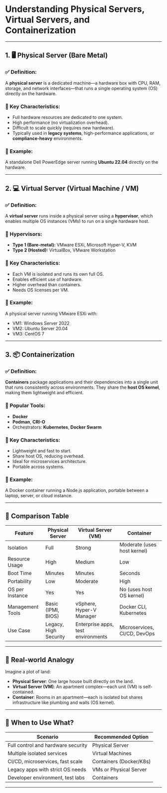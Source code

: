 # Understanding Physical Servers, Virtual Servers, and Containerization

---

## 1. 🖥️ Physical Server (Bare Metal)

### ✅ Definition:
A **physical server** is a dedicated machine—a hardware box with CPU, RAM, storage, and network interfaces—that runs a single operating system (OS) directly on the hardware.

### 🧠 Key Characteristics:
- Full hardware resources are dedicated to one system.
- High performance (no virtualization overhead).
- Difficult to scale quickly (requires new hardware).
- Typically used in **legacy systems**, high-performance applications, or **compliance-heavy** environments.

### 📌 Example:
A standalone Dell PowerEdge server running **Ubuntu 22.04** directly on the hardware.

---

## 2. 💻 Virtual Server (Virtual Machine / VM)

### ✅ Definition:
A **virtual server** runs inside a physical server using a **hypervisor**, which enables multiple OS instances (VMs) to run on a single hardware host.

### 🔧 Hypervisors:
- **Type 1 (Bare-metal):** VMware ESXi, Microsoft Hyper-V, KVM
- **Type 2 (Hosted):** VirtualBox, VMware Workstation

### 🧠 Key Characteristics:
- Each VM is isolated and runs its own full OS.
- Enables efficient use of hardware.
- Higher overhead than containers.
- Needs OS licenses per VM.

### 📌 Example:
A physical server running VMware ESXi with:
- VM1: Windows Server 2022
- VM2: Ubuntu Server 20.04
- VM3: CentOS 7

---

## 3. 📦 Containerization

### ✅ Definition:
**Containers** package applications and their dependencies into a single unit that runs consistently across environments. They share the **host OS kernel**, making them lightweight and efficient.

### 🐳 Popular Tools:
- **Docker**
- **Podman**, **CRI-O**
- Orchestrators: **Kubernetes**, **Docker Swarm**

### 🧠 Key Characteristics:
- Lightweight and fast to start.
- Share host OS, reducing overhead.
- Ideal for microservices architecture.
- Portable across systems.

### 📌 Example:
A Docker container running a Node.js application, portable between a laptop, server, or cloud instance.

---

## 🔁 Comparison Table

| Feature                | Physical Server          | Virtual Server (VM)             | Container                        |
|------------------------|--------------------------|----------------------------------|----------------------------------|
| Isolation              | Full                     | Strong                          | Moderate (uses host kernel)      |
| Resource Usage         | High                     | Medium                          | Low                              |
| Boot Time              | Minutes                  | Minutes                         | Seconds                          |
| Portability            | Low                      | Moderate                        | High                             |
| OS per Instance        | Yes                      | Yes                             | No (uses host OS kernel)         |
| Management Tools       | Basic (IPMI, BIOS)       | vSphere, Hyper-V Manager        | Docker CLI, Kubernetes           |
| Use Case               | Legacy, High Security    | Enterprise apps, test environments | Microservices, CI/CD, DevOps    |

---

## 🧱 Real-world Analogy

Imagine a plot of land:

- **Physical Server**: One large house built directly on the land.
- **Virtual Server (VM)**: An apartment complex—each unit (VM) is self-contained.
- **Container**: Rooms in an apartment—each is isolated but shares infrastructure like plumbing and walls (OS kernel).

---

## 🧩 When to Use What?

| Scenario                             | Recommended Option         |
|-------------------------------------|----------------------------|
| Full control and hardware security  | Physical Server            |
| Multiple isolated services          | Virtual Machines           |
| CI/CD, microservices, fast scale    | Containers (Docker/K8s)    |
| Legacy apps with strict OS needs    | VMs or Physical Server     |
| Developer environment, test labs    | Containers                 |

---

